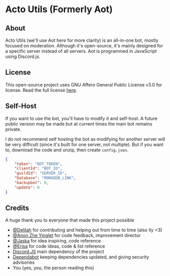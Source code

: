 # Acto Utils (Formerly Aot)

## About
Acto Utils (we'll use Aot here for more clarity) is an all-in-one bot, mostly focused on moderation. Although it's open-source, it's mainly designed for a specific server instead of all servers. Aot is programmed in JavaScript using Discord.js.

## License

This open-source project uses GNU Affero General Public License v3.0 for license. Read the full license [here](https://github.com/cleverActon0126/Aot/blob/master/LICENSE).

## Self-Host

If you want to use the bot, you'll have to modify it and self-host. A future public version may be made but at current times the main bot remains private.

I do not recommend self hosting the bot as modifying for another server will be very difficult (since it's built for one server, not multiple). But if you want to, download the code and unzip, then create `config.json`.
```json
{
    "token": "BOT_TOKEN",
    "clientId": "BOT_ID",
	"guildId": "SERVER_ID",
    "Database": "MONGODB_LINK",
    "backupbot": 0,
    "update": 0
}
```

## Credits

A huge thank you to everyone that made this project possible

- [@Delilah](https://github.com/RidgewayPlus) for contributing and helping out from time to time (also Ily <3)
- [@Anon Zhe Yinglet](https://discord.com/users/997733711439216661) for code feedback, improvement director
- [@Jaska](https://github.com/jasius) for idea inspiring, code reference
- [@Erisa](https://github.com/Erisa) for code ideas, code & list reference
- [Discord.JS](https://github.com/discordjs) main dependency of the project
- [Dependabot](https://github.com/apps/dependabot) keeping dependencies updated, and giving security advisories
- You (yes, you, the person reading this)